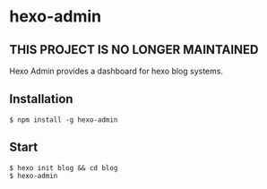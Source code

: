 hexo-admin
==========

## THIS PROJECT IS NO LONGER MAINTAINED

Hexo Admin provides a dashboard for hexo blog systems.

## Installation

    $ npm install -g hexo-admin

## Start

    $ hexo init blog && cd blog
    $ hexo-admin
